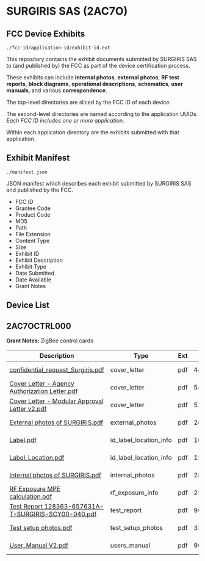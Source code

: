 # SURGIRIS SAS (2AC7O)
## FCC Device Exhibits

```
./fcc-id/application-id/exhibit-id.ext
```

This repository contains the exhibit documents submitted by SURGIRIS SAS to (and published by) the FCC as part of the device certification process.

These exhibits can include **internal photos**, **external photos**, **RF test reports**, **block diagrams**, **operational descriptions**, **schematics**, **user manuals**, and various **correspondence**.

The top-level directories are sliced by the FCC ID of each device.

The second-level directories are named according to the application UUIDs. *Each FCC ID includes one or more application.*

Within each application directory are the exhibits submitted with that application. 

## Exhibit Manifest

```
./manifest.json
```

JSON manifest which describes each exhibit submitted by SURGIRIS SAS and published by the FCC.

- FCC ID
- Grantee Code
- Product Code
- MD5
- Path
- File Extension
- Content Type
- Size
- Exhibit ID
- Exhibit Description
- Exhibit Type
- Date Submitted
- Date Available
- Grant Notes

## Device List
## 2AC7OCTRL000
**Grant Notes:** ZigBee control cards

| Description | Type | Ext | Size | Submitted | Available |
| ----------- | ---- | --- | ---- | --------- | --------- |
| [confidential_request_Surgiris.pdf](2AC7OCTRL000/92214be49fd03c2e449e2cad6d205f7d/2548529.pdf) | cover_letter | pdf | 44010 | 2015-03-05 | 2015-03-05 |
| [Cover Letter - Agency Authorization Letter.pdf](2AC7OCTRL000/92214be49fd03c2e449e2cad6d205f7d/2548530.pdf) | cover_letter | pdf | 54370 | 2015-03-05 | 2015-03-05 |
| [Cover Letter - Modular Approval Letter v2.pdf](2AC7OCTRL000/92214be49fd03c2e449e2cad6d205f7d/2548531.pdf) | cover_letter | pdf | 53484 | 2015-03-05 | 2015-03-05 |
| [External photos of SURGIRIS.pdf](2AC7OCTRL000/92214be49fd03c2e449e2cad6d205f7d/2548518.pdf) | external_photos | pdf | 288067 | 2015-03-05 | 2015-03-05 |
| [Label.pdf](2AC7OCTRL000/92214be49fd03c2e449e2cad6d205f7d/2548519.pdf) | id_label_location_info | pdf | 166842 | 2015-03-05 | 2015-03-05 |
| [Label_Location.pdf](2AC7OCTRL000/92214be49fd03c2e449e2cad6d205f7d/2548520.pdf) | id_label_location_info | pdf | 127182 | 2015-03-05 | 2015-03-05 |
| [Internal photos of SURGIRIS.pdf](2AC7OCTRL000/92214be49fd03c2e449e2cad6d205f7d/2548521.pdf) | internal_photos | pdf | 289828 | 2015-03-05 | 2015-03-05 |
| [RF Exposure MPE calculation.pdf](2AC7OCTRL000/92214be49fd03c2e449e2cad6d205f7d/2548528.pdf) | rf_exposure_info | pdf | 25388 | 2015-03-05 | 2015-03-05 |
| [Test Report 128363-657631A-T-SURGIRIS-SCY00-040.pdf](2AC7OCTRL000/92214be49fd03c2e449e2cad6d205f7d/2548524.pdf) | test_report | pdf | 964774 | 2015-03-05 | 2015-03-05 |
| [Test setup photos.pdf](2AC7OCTRL000/92214be49fd03c2e449e2cad6d205f7d/2548525.pdf) | test_setup_photos | pdf | 320047 | 2015-03-05 | 2015-03-05 |
| [User_Manual V2.pdf](2AC7OCTRL000/92214be49fd03c2e449e2cad6d205f7d/2548526.pdf) | users_manual | pdf | 905761 | 2015-03-05 | 2015-03-05 |
